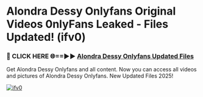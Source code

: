 # Alondra Dessy Onlyfans Original Videos 0nlyFans Leaked - Files Updated! (ifv0)

<h3>🔴 CLICK HERE 🌐==►► <a href="https://tinyurl.com/ehrbuxhb" rel="nofollow">Alondra Dessy Onlyfans Updated Files</a></h3>

Get Alondra Dessy Onlyfans and all content. Now you can access all videos and pictures of Alondra Dessy Onlyfans. New Updated Files 2025!

[![ifv0](https://i.imgur.com/lVYEuWS.gif)](https://tinyurl.com/ehrbuxhb)
